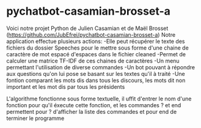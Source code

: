 # pychatbot-casamian-brosset-a

Voici notre projet Python de Julien Casamian et de Maël Brosset (https://github.com/JubEfrei/pychatbot-casamian-brosset-a)
Notre application effectue plusieurs actions:
-Elle peut récupérer le texte des fichiers du dossier Speeches pour le mettre sous forme d'une chaine de caractère de mot espacé d'espaces dans le fichier cleaned
-Permet de calculer une matrice TF-IDF de ces chaines de caractères
-Un menu permettant l'utilisation de diverse commandes
-Un bot pouvant à répondre aux questions qu'on lui pose se basant sur les textes qu'il à traité
-Une fontion comparant les mots dis dans tous les discours, les mots dit non important et les mot dis par tous les présidents


L'algorithme fonctionne sous forme textuelle, il uffit d'entrer le nom d'une fonction pour qu'il éxecute cette fonction, et les commandes ? et end permettent pour ? d'afficher la liste des commandes et pour end de terminer le programme
